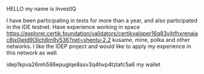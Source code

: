 HELLO my name is InvestIQ

I have been participating in tests for more than a year, and also participated in the IDE testnet. Have experience working in space
https://explorer.certik.foundation/validators/certikvaloper16q83vjhfhxrenajac8jx0jeld9l3lch8m9y536?net=shentu-2.2
kusame, mine, polka and other networks.
I like the IDEP project and would like to apply my experience in this network as well.

idep1kpva26mh586epuglqe8asv3q4hvp4tzlafc5a6 my wallet
